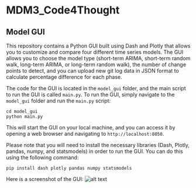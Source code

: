 # MDM3_Code4Thought

## Model GUI

This repository contains a Python GUI built using Dash and Plotly that allows you to customize and compare four different time series models. The GUI allows you to choose the model type (short-term ARIMA, short-term random walk, long-term ARIMA, or long-term random walk), the number of change points to detect, and you can upload new git log data in JSON format to calculate percentage difference for each phase.

The code for the GUI is located in the `model_gui` folder, and the main script to run the GUI is called `main.py`. To run the GUI, simply navigate to the `model_gui` folder and run the `main.py` script:

```
cd model_gui
python main.py
```

This will start the GUI on your local machine, and you can access it by opening a web browser and navigating to `http://localhost:8050`.

Please note that you will need to install the necessary libraries (Dash, Plotly, pandas, numpy, and statsmodels) in order to run the GUI. You can do this using the following command:
```
pip install dash plotly pandas numpy statsmodels
```

Here is a screenshot of the GUI:
![alt text](https://github.com/lj20127/MDM3_Code4Thought/blob/main/model_gui.jpg?raw=true)

